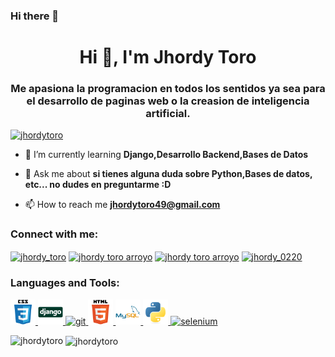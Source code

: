 ### Hi there 👋

<h1 align="center">Hi 👋, I'm Jhordy Toro</h1>
<h3 align="center">Me apasiona la programacion en todos los sentidos ya sea para el desarrollo de paginas web o la creasion de inteligencia artificial.</h3>

<p align="left"> <a href="https://github.com/ryo-ma/github-profile-trophy"><img src="[![trophy](https://github-profile-trophy.vercel.app/?username=jhordyToro-ma&theme=onedark)](https://github.com/ryo-ma/github-profile-trophy)" alt="jhordytoro" /></a> </p>

- 🌱 I’m currently learning **Django,Desarrollo Backend,Bases de Datos**

- 💬 Ask me about **si tienes alguna duda sobre Python,Bases de datos, etc... no dudes en preguntarme :D**

- 📫 How to reach me **jhordytoro49@gmail.com**

<h3 align="left">Connect with me:</h3>
<p align="left">
<a href="https://twitter.com/jhordy_toro" target="blank"><img align="center" src="https://raw.githubusercontent.com/rahuldkjain/github-profile-readme-generator/master/src/images/icons/Social/twitter.svg" alt="jhordy_toro" height="30" width="40" /></a>
<a href="https://linkedin.com/in/jhordy toro arroyo" target="blank"><img align="center" src="https://raw.githubusercontent.com/rahuldkjain/github-profile-readme-generator/master/src/images/icons/Social/linked-in-alt.svg" alt="jhordy toro arroyo" height="30" width="40" /></a>
<a href="https://fb.com/jhordy toro arroyo" target="blank"><img align="center" src="https://raw.githubusercontent.com/rahuldkjain/github-profile-readme-generator/master/src/images/icons/Social/facebook.svg" alt="jhordy toro arroyo" height="30" width="40" /></a>
<a href="https://instagram.com/jhordy_0220" target="blank"><img align="center" src="https://raw.githubusercontent.com/rahuldkjain/github-profile-readme-generator/master/src/images/icons/Social/instagram.svg" alt="jhordy_0220" height="30" width="40" /></a>
</p>

<h3 align="left">Languages and Tools:</h3>
<p align="left"> <a href="https://www.w3schools.com/css/" target="_blank" rel="noreferrer"> <img src="https://raw.githubusercontent.com/devicons/devicon/master/icons/css3/css3-original-wordmark.svg" alt="css3" width="40" height="40"/> </a> <a href="https://www.djangoproject.com/" target="_blank" rel="noreferrer"> <img src="https://raw.githubusercontent.com/devicons/devicon/master/icons/django/django-original.svg" alt="django" width="40" height="40"/> </a> <a href="https://git-scm.com/" target="_blank" rel="noreferrer"> <img src="https://www.vectorlogo.zone/logos/git-scm/git-scm-icon.svg" alt="git" width="40" height="40"/> </a> <a href="https://www.w3.org/html/" target="_blank" rel="noreferrer"> <img src="https://raw.githubusercontent.com/devicons/devicon/master/icons/html5/html5-original-wordmark.svg" alt="html5" width="40" height="40"/> </a> <a href="https://www.mysql.com/" target="_blank" rel="noreferrer"> <img src="https://raw.githubusercontent.com/devicons/devicon/master/icons/mysql/mysql-original-wordmark.svg" alt="mysql" width="40" height="40"/> </a> <a href="https://www.python.org" target="_blank" rel="noreferrer"> <img src="https://raw.githubusercontent.com/devicons/devicon/master/icons/python/python-original.svg" alt="python" width="40" height="40"/> </a> <a href="https://www.selenium.dev" target="_blank" rel="noreferrer"> <img src="https://raw.githubusercontent.com/detain/svg-logos/780f25886640cef088af994181646db2f6b1a3f8/svg/selenium-logo.svg" alt="selenium" width="40" height="40"/> </a> </p>

<p><img align="left" src="https://github-readme-stats.vercel.app/api/top-langs?username=jhordytoro&show_icons=true&locale=en&layout=compact" alt="jhordytoro" /></p>

<p>&nbsp;<img align="center" src="https://github-readme-stats.vercel.app/api?username=jhordytoro&show_icons=true&locale=en" alt="jhordytoro" /></p>

